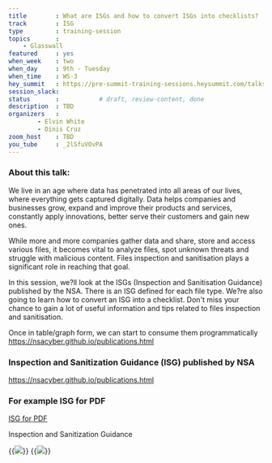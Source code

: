 ```yaml
---
title        : What are ISGs and how to convert ISGs into checklists?
track        : ISG
type         : training-session
topics       :
    - Glasswall
featured     : yes
when_week    : two
when_day     : 9th - Tuesday
when_time    : WS-3
hey_summit   : https://pre-summit-training-sessions.heysummit.com/talks/isgs-how-to-convert-them-into-checklists/
session_slack: 
status       :           # draft, review-content, done
description  : TBD
organizers   :
        - Elvin White
        - Dinis Cruz
zoom_host    : TBD
you_tube     : _2lSfuVOvPA
---
```


### About this talk:

We live in an age where data has penetrated into all areas of our lives, where everything gets captured digitally. Data helps companies and businesses grow, expand and improve their products and services, constantly apply innovations, better serve their customers and gain new ones.  

While more and more companies gather data and share, store and access various files, it becomes vital to analyze files, spot unknown threats and struggle with malicious content. Files inspection and sanitisation plays a significant role in reaching that goal. 

In this session, we?ll look at the ISGs (Inspection and Sanitisation Guidance) published by the NSA. There is an ISG defined for each file type. We?re also going to learn how to convert an ISG into a checklist. Don't miss your chance to gain a lot of useful information and tips related to files inspection and sanitisation. 

Once in table/graph form, we can start to consume them programmatically
https://nsacyber.github.io/publications.html





### Inspection and Sanitization Guidance (ISG) published by NSA

https://nsacyber.github.io/publications.html

### For example ISG for PDF

[ISG for PDF](https://apps.nsa.gov/iaarchive/library/reports/pdf_inspection_and_sanitization_guidance_v1_0-20171206.cfm)

Inspection and Sanitization Guidance

{{<img src="https://user-images.githubusercontent.com/656739/83648373-e2219b80-a5ad-11ea-8144-6f8ea273e629.png" >}}
{{<img src="https://user-images.githubusercontent.com/656739/83648045-7d664100-a5ad-11ea-9c7a-e53ff406ceb3.png" >}}





